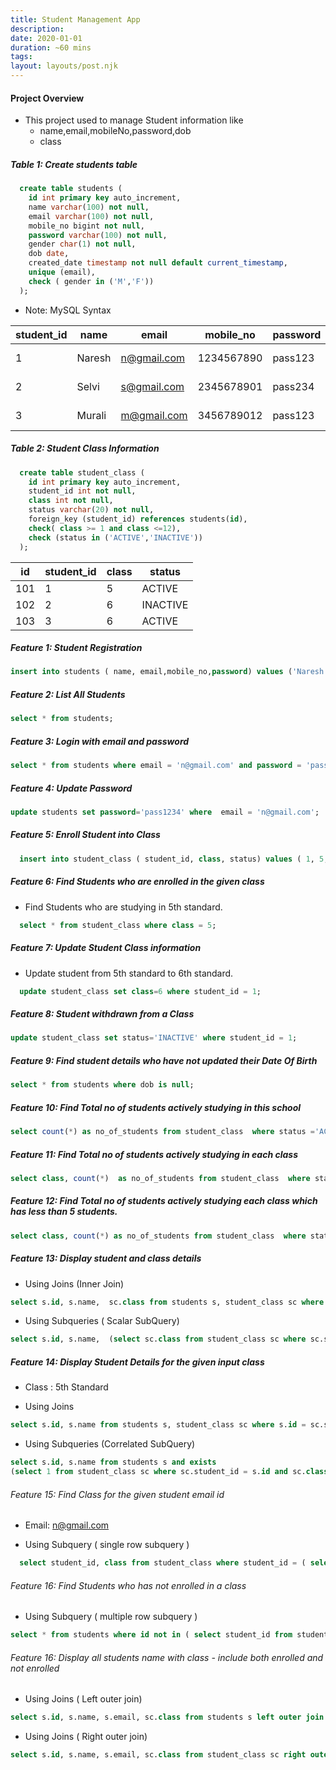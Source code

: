 ```yaml
---
title: Student Management App
description:
date: 2020-01-01
duration: ~60 mins
tags:
layout: layouts/post.njk
---
```



####  Project Overview

- This project used to manage Student information like
  - name,email,mobileNo,password,dob
  - class

##### Table 1: Create students table


```sql
  create table students (
    id int primary key auto_increment,
    name varchar(100) not null,
    email varchar(100) not null,
    mobile_no bigint not null,
    password varchar(100) not null,
    gender char(1) not null,
    dob date,
    created_date timestamp not null default current_timestamp,
    unique (email),
    check ( gender in ('M','F'))
  );
```
- Note: MySQL Syntax

| student_id| name  | email  | mobile_no  | password  | gender | dob | created_date |
|---|---|---|---|---|---|---|---|
| 1 | Naresh   | n@gmail.com  | 1234567890  | pass123  | M | 2000-01-01 | 2020-09-25 18:59:51 |
| 2| Selvi  |  s@gmail.com | 2345678901  |  pass234 | F |  | 2020-09-30 18:59:51 |
| 3| Murali  | m@gmail.com  | 3456789012  |  pass123 | M |  | 2020-10-25 18:59:51 |

##### Table 2: Student Class Information

```sql
  create table student_class (
    id int primary key auto_increment,
    student_id int not null,
    class int not null,
    status varchar(20) not null,
    foreign_key (student_id) references students(id),
    check( class >= 1 and class <=12),
    check (status in ('ACTIVE','INACTIVE'))
  );
  ```

| id| student_id  | class  | status  |
|---|---|---|---|
| 101 | 1   | 5  | ACTIVE |
| 102 | 2  |  6 | INACTIVE |
| 103 | 3  | 6 | ACTIVE  |


##### Feature 1: Student Registration

```sql
insert into students ( name, email,mobile_no,password) values ('Naresh','n@gmail.com',1234567890,'pass123');
```

##### Feature 2: List All Students

```sql
select * from students;
```

##### Feature 3: Login with email and password

```sql
select * from students where email = 'n@gmail.com' and password = 'pass123';
```

##### Feature 4: Update Password

```sql
update students set password='pass1234' where  email = 'n@gmail.com';
```


##### Feature 5: Enroll Student into Class

```sql
  insert into student_class ( student_id, class, status) values ( 1, 5, 'ACTIVE');
```

##### Feature 6: Find Students who are enrolled in the given class

- Find Students who are studying in 5th standard.

```sql
  select * from student_class where class = 5;
```


##### Feature 7: Update Student Class information

- Update student from 5th standard to 6th standard.


```sql
  update student_class set class=6 where student_id = 1;
```

##### Feature 8: Student withdrawn from a Class

```sql
update student_class set status='INACTIVE' where student_id = 1;
```

##### Feature 9: Find student details who have not updated their Date Of Birth

```sql
select * from students where dob is null;
```

##### Feature 10: Find Total no of students actively studying in this school

```sql
select count(*) as no_of_students from student_class  where status ='ACTIVE';
```


##### Feature 11: Find Total no of students actively studying in each class

```sql
select class, count(*)  as no_of_students from student_class  where status ='ACTIVE' group by class;
```

##### Feature 12: Find Total no of students actively studying each class which has less than  5 students.

```sql
select class, count(*) as no_of_students from student_class  where status ='ACTIVE' group by class having count(*)<= 5;
```

##### Feature 13: Display student and class details

- Using Joins (Inner Join)
```sql
select s.id, s.name,  sc.class from students s, student_class sc where s.id = sc.student_id ;
```

- Using Subqueries ( Scalar SubQuery)
```sql
select s.id, s.name,  (select sc.class from student_class sc where sc.student_id = s.id) as class from students s;
```

##### Feature 14: Display Student Details for the given input class

- Class : 5th Standard

- Using Joins
```sql
select s.id, s.name from students s, student_class sc where s.id = sc.student_id and sc.class=5;
```

- Using Subqueries (Correlated SubQuery)
```sql
select s.id, s.name from students s and exists
(select 1 from student_class sc where sc.student_id = s.id and sc.class=5);
```

###### Feature 15: Find Class for the given student email id

- Email: n@gmail.com

- Using Subquery ( single row subquery )
```sql
  select student_id, class from student_class where student_id = ( select id from students where email='n@gmail.com');
```

###### Feature 16: Find Students who has not enrolled in a class

- Using Subquery ( multiple row subquery )
```sql
select * from students where id not in ( select student_id from student_class );
```

###### Feature 16: Display all students name with class - include both enrolled and not enrolled

- Using Joins ( Left outer join)
```sql
select s.id, s.name, s.email, sc.class from students s left outer join student_class sc on s.id = sc.student_id;
```

- Using Joins ( Right outer join)
```sql
select s.id, s.name, s.email, sc.class from student_class sc right outer join students s on s.id = sc.student_id;
```

